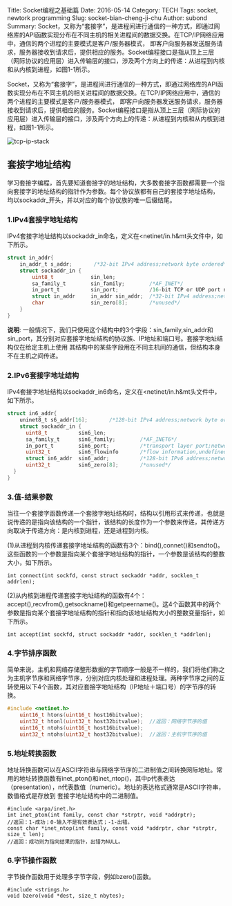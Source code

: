 Title: Socket编程之基础篇
Date: 2016-05-14
Category: TECH
Tags: socket, newtork programming
Slug: socket-bian-cheng-ji-chu
Author: subond
Summary: Socket，又称为“套接字”，是进程间进行通信的一种方式，即通过网络库的API函数实现分布在不同主机的相关进程间的数据交换。在TCP/IP网络应用中，通信的两个进程的主要模式是客户/服务器模式， 即客户向服务器发送服务请求，服务器接收到请求后，提供相应的服务。Socket编程接口是指从顶上三层（网际协议的应用层）进入传输层的接口，涉及两个方向上的传递：从进程到内核和从内核到进程，如图1-1所示。

Socket，又称为“套接字”，是进程间进行通信的一种方式，即通过网络库的API函数实现分布在不同主机的相关进程间的数据交换。在TCP/IP网络应用中，通信的两个进程的主要模式是客户/服务器模式， 即客户向服务器发送服务请求，服务器接收到请求后，提供相应的服务。Socket编程接口是指从顶上三层（网际协议的应用层）进入传输层的接口，涉及两个方向上的传递：从进程到内核和从内核到进程，如图1-1所示。

![tcp-ip-stack](http://on64c9tla.bkt.clouddn.com/20160514socket-yu-xie-yi-ge-ceng.jpg)

## 套接字地址结构

学习套接字编程，首先要知道套接字的地址结构，大多数套接字函数都需要一个指向套接字的地址结构的指针作为参数。每个协议族都有自己的套接字地址结构， 均以sockaddr_开头，并以对应的每个协议族的唯一后缀结尾。

### 1.IPv4套接字地址结构

IPv4套接字地址结构以sockaddr_in命名，定义在<netinet/in.h&mt头文件中，如下所示。

```c
struct in_addr{
    in_addr_t s_addr;       /*32-bit IPv4 address;network byte ordered*/
    struct sockaddr_in {
        uint8_t            sin_len;
        sa_family_t        sin_family;        /*AF_INET*/
        in_port_t          sin_port;          /16-bit TCP or UDP port number;network byte ordered*/
        struct in_addr     in_addr sin_addr;  /*32-bit IPv4 address;network byte ordered*/
        char               sin_zero[8];       /*unused*/
    }
}
```

**说明**: 一般情况下，我们只使用这个结构中的3个字段：sin_family,sin_addr和sin_port，其分别对应套接字地址结构的协议族、IP地址和端口号。套接字地址结构仅在给定主机上使用 其结构中的某些字段用在不同主机间的通信，但结构本身不在主机之间传递。

### 2.IPv6套接字地址结构

IPv4套接字地址结构以sockaddr_in6命名，定义在<netinet/in.h&mt头文件中，如下所示。

```c
struct in6_addr{
    uninet8_t s6_addr[16];       /*128-bit IPv4 address;network byte ordered*/
    struct sockaddr_in {
      uint8_t          sin6_len;
      sa_family_t      sin6_family;        /*AF_INET6*/
      in_port_t        sin6_port;          /*transport layer port;network byte ordered*/
      uint32_t         sin6_flowinfo       /*flow information,undefined*/
      struct in6_addr  sin6_addr;          /*128-bit IPv6 address;network byte ordered*/
      uint32_t         sin6_zero[8];       /*unused*/
  }
}
```

### 3.值-结果参数

当往一个套接字函数传递一个套接字地址结构时，结构以引用形式来传递，也就是说传递的是指向该结构的一个指针，该结构的长度作为一个参数来传递，其传递方向取决于传递方向：是内核到进程，还是进程到内核。

(1)从进程到内核传递套接字地址结构的函数有3个：bind(),connet()和sendto()。这些函数的一个参数是指向某个套接字地址结构的指针，一个参数是该结构的整数大小，如下所示。

```
int connect(int sockfd, const struct sockaddr *addr, socklen_t addrlen);
```

(2)从内核到进程传递套接字地址结构的函数有4个：accept(),recvfrom(),getsockname()和getpeername()。这4个函数其中的两个参数是指向某个套接字地址结构的指针和指向该地址结构大小的整数变量指针，如下所示。

```
int accept(int sockfd, struct sockaddr *addr, socklen_t *addrlen);
```

### 4.字节排序函数

简单来说，主机和网络存储整形数据的字节顺序一般是不一样的，我们将他们称之为主机字节序和网络字节序，分别对应内核处理和进程处理。两种字节序之间的互转使用以下4个函数，其对应套接字地址结构（IP地址＋端口号）的字节序的转换。

```c
#include <netinet.h>
    uint16_t htons(uint16_t host16bitvalue);
    uint32_t htonl(uint32_t host32bitvalue);  //返回：网络字节序的值
    uint16_t ntohs(uint16_t host16bitvalue);
    uint32_t ntohs(uint32_t host32bitvalue);  //返回：主机字节序的值
```

### 5.地址转换函数

地址转换函数可以在ASCII字符串与网络字节序的二进制值之间转换网际地址。常用的地址转换函数有inet_pton()和inet_ntop()，其中p代表表达（presentation），n代表数值（numeric）。地址的表达格式通常是ASCII字符串，数值格式是存放到 套接字地址结构中的二进制值。

```
#include <arpa/inet.h>
int inet_pton(int family, const char *strptr, void *addrptr);
//返回：1-成功；0-输入不是有效表达式；-1-出错。
const char *inet_ntop(int family, const void *addrptr, char *strptr, size_t len);
//返回：成功则为指向结果的指针，出错为NULL。
```

### 6.字节操作函数

字节操作函数用于处理多字节字段，例如bzero()函数。

```
#include <strings.h>
void bzero(void *dest, size_t nbytes);
```
